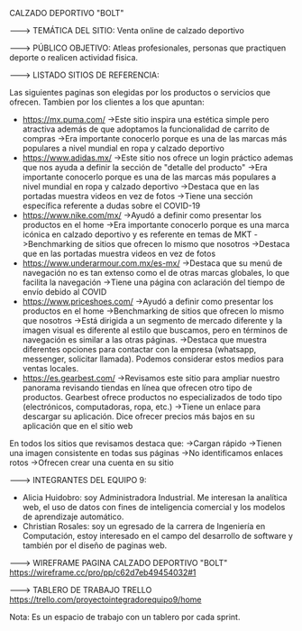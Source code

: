 CALZADO DEPORTIVO "BOLT"

---> TEMÁTICA DEL SITIO:	Venta online de calzado deportivo

---> PÚBLICO OBJETIVO:	Atleas profesionales, personas que practiquen deporte o realicen actividad fisica.  

---> LISTADO SITIOS DE REFERENCIA:

Las siguientes paginas son elegidas por los productos o servicios que ofrecen. Tambien por los clientes a los que apuntan:

- https://mx.puma.com/
->Este sitio inspira una estética simple pero atractiva además de que adoptamos la funcionalidad de carrito de compras 
->Era importante conocerlo porque es una de las marcas más populares a nivel mundial en ropa y calzado deportivo
- https://www.adidas.mx/
->Este sitio nos ofrece un login práctico ademas que nos ayuda a definir la sección de "detalle del producto"
->Era importante conocerlo porque es una de las marcas más populares a nivel mundial en ropa y calzado deportivo
->Destaca que en las portadas muestra videos en vez de fotos
->Tiene una sección específica referente a dudas sobre el COVID-19
- https://www.nike.com/mx/
->Ayudó a definir como presentar los productos en el home
->Era importante conocerlo porque es una marca icónica en calzado deportivo y es referente en temas de MKT
->Benchmarking de sitios que ofrecen lo mismo que nosotros
->Destaca que en las portadas muestra videos en vez de fotos
- https://www.underarmour.com.mx/es-mx/
->Destaca que su menú de navegación no es tan extenso como el de otras marcas globales, lo que facilita la navegación
->Tiene una página con aclaración del tiempo de envío debido al COVID
- https://www.priceshoes.com/
->Ayudó a definir como presentar los productos en el home
->Benchmarking de sitios que ofrecen lo mismo que nosotros
->Está dirigida a un segmento de mercado diferente y la imagen visual es diferente al estilo que buscamos, pero en términos de navegación es similar a las otras páginas. 
->Destaca que muestra diferentes opciones para contactar con la empresa (whatsapp, messenger, solicitar llamada). Podemos considerar estos medios para ventas locales.
- https://es.gearbest.com/
->Revisamos este sitio para ampliar nuestro panorama revisando tiendas en línea que ofrecen otro tipo de productos. Gearbest ofrece productos no especializados de todo tipo (electrónicos, computadoras, ropa, etc.)
->Tiene un enlace para descargar su aplicación. Dice ofrecer precios más bajos en su aplicación que en el sitio web

En todos los sitios que revisamos destaca que:
->Cargan rápido
->Tienen una imagen consistente en todas sus páginas
->No identificamos enlaces rotos
->Ofrecen crear una cuenta en su sitio

---> INTEGRANTES DEL EQUIPO 9:
- Alicia Huidobro: soy Administradora Industrial. Me interesan la analítica web, el uso de datos con fines de inteligencia comercial y los modelos de aprendizaje automático.
- Christian Rosales: soy un egresado de la carrera de Ingeniería en Computación, estoy interesado en el campo del desarrollo de software y también por el diseño de paginas web.

---> WIREFRAME PAGINA CALZADO DEPORTIVO "BOLT"
https://wireframe.cc/pro/pp/c62d7eb49454032#1

---> TABLERO DE TRABAJO TRELLO
https://trello.com/proyectointegradorequipo9/home

Nota: Es un espacio de trabajo con un tablero por cada sprint.